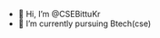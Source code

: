 - 👋 Hi, I’m @CSEBittuKr
- 🌱 I’m currently pursuing Btech(cse) 

<!---
CSEBittuKr/CSEBittuKr is a ✨ special ✨ repository because its `README.md` (this file) appears on your GitHub profile.
You can click the Preview link to take a look at your changes.
--->
